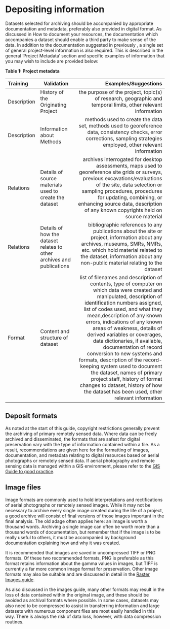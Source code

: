 # Depositing information

Datasets selected for archiving should be accompanied by appropriate documentation and metadata, preferably also provided in digital format. As discussed in How to document your resources, the documentation which accompanies a dataset should enable a third party to make sense of the data. In addition to the documentation suggested in previously , a single set of general project-level information is also required. This is described in the general ‘Project Metadata’ section and specific examples of information that you may wish to include are provided below:

**Table 1: Project metadata**

|    Training   |   Validation   |   Examples/Suggestions   |
| :------------ | -------------  |   --------------------:  |   
|     Description	|   History of the Originating Project	|   the purpose of the project, topic(s) of research, geographic and temporal limits, other relevant information    |
|   Description     |	Information about Methods     |	    methods used to create the data set, methods used to georeference data, consistency checks, error corrections, sampling strategies employed, other relevant information     |
|   Relations       |	Details of source materials used to create the dataset  |	archives interrogated for desktop assessments, maps used to georeference site grids or surveys, previous excavations/evaluations of the site, data selection or sampling procedures, procedures for updating, combining, or enhancing source data, description of any known copyrights held on source material      |
|   Relations       |	Details of how the dataset relates to other archives and publications   |	bibliographic references to any publications about the site or project, information about any archives, museums, SMRs, NMRs, etc. which hold material related to the dataset, information about any non-public material relating to the dataset     |
|   Format          |	Content and structure of dataset        |	list of filenames and description of contents, type of computer on which data were created and manipulated, description of identification numbers assigned, list of codes used, and what they mean,description of any known errors, indications of any known areas of weakness, details of derived variables or coverages, data dictionaries, if available, documentation of record conversion to new systems and formats, description of the record-keeping system used to document the dataset, names of primary project staff, history of format changes to dataset, history of how the dataset has been used, other relevant information      |

## Deposit formats
As noted at the start of this guide, copyright restrictions generally prevent the archiving of primary remotely sensed data. Where data can be freely archived and disseminated, the formats that are safest for digital preservation vary with the type of information contained within a file. As a result, recommendations are given here for the formatting of images, documentation, and metadata relating to digital resources based on aerial photographs or remotely sensed data. If aerial photography and remote sensing data is managed within a GIS environment, please refer to the [GIS Guide to good practice](https://archaeologydataservice.ac.uk/help-guidance/guides-to-good-practice/data-analysis-and-visualisation/gis/introduction-to-the-gis-guide/how-to-use-this-guide/).

## Image files
Image formats are commonly used to hold interpretations and rectifications of aerial photographs or remotely sensed images. While it may not be necessary to archive every single image created during the life of a project, a good archive will consist of final versions of those images important in the final analysis. The old adage often applies here: an image is worth a thousand words. Archiving a single image can often be worth more than a thousand words of documentation, but remember that if the image is to be really useful to others, it must be accompanied by background documentation explaining how and why it was created.

It is recommended that images are saved in uncompressed TIFF or PNG formats. Of these two recommended formats, PNG is preferable as this format retains information about the gamma values in images, but TIFF is currently a far more common image format for preservation. Other image formats may also be suitable and are discussed in detail in the [Raster Images guide](https://archaeologydataservice.ac.uk/help-guidance/guides-to-good-practice/basic-components/raster-images/introduction-to-raster-images/what-are-raster-images/).

As also discussed in the images guide, many other formats may result in the loss of data contained within the original image, and these should be avoided as archival formats where possible. In some cases, datasets may also need to be compressed to assist in transferring information and large datasets with numerous component files are most easily handled in this way. There is always the risk of data loss, however, with data compression routines.